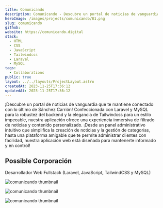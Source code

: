 ```yaml
---
title: Comunicando
description: Comunicando - Descubre un portal de noticias de vanguardia que te mantiene conectado con lo último de Sánchez Carrión
heroImage: /images/projects/comunicando/01.png
slug: comunicando
github:
website: https://comunicando.digital
stack:
  - HTML
  - CSS
  - JavaScript
  - Tailwindcss
  - Laravel
  - MySQL
tags:
  - Collaborations
public: true
layout: ../../layouts/ProjectLayout.astro
createdAt: 2023-11-25T17:36:12
updatedAt: 2023-11-25T17:36:12
---
```


¡Descubre un portal de noticias de vanguardia que te mantiene conectado con lo último de Sánchez Carrión! Confeccionada con Laravel y MySQL para la robustez del backend y la elegancia de Tailwindcss para un estilo impecable, nuestra aplicación ofrece una experiencia inmersiva de filtrado de noticias y contenido personalizado. ¡Desde un panel administrativo intuitivo que simplifica la creación de noticias y la gestión de categorías, hasta una plataforma amigable que te permite administrar clientes con facilidad, nuestra aplicación web está diseñada para mantenerte informado y en control!

## Possible Corporación
Desarrollador Web Fullstack (Laravel, JavaScript, TailwindCSS y MySQL)

![comunicando thumbnail](/images/projects/comunicando/02.png)

![comunicando thumbnail](/images/projects/comunicando/03.png)

![comunicando thumbnail](/images/projects/comunicando/04.png)
